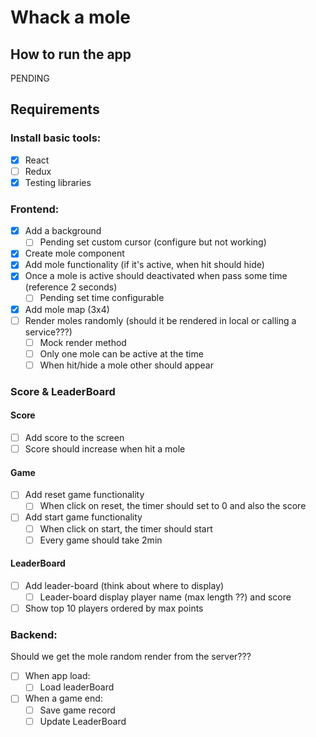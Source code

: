 # Whack a mole
## How to run the app
PENDING

## Requirements 
### Install basic tools: 
- [X] React
- [ ] Redux
- [X] Testing libraries
### Frontend:
- [X] Add a background
  - [ ] Pending set custom cursor (configure but not working)
- [X] Create mole component
- [X] Add mole functionality (if it's active, when hit should hide)
- [X] Once a mole is active should deactivated when pass some time (reference 2 seconds)
  - [ ] Pending set time configurable
- [X] Add mole map (3x4)
- [ ] Render moles randomly (should it be rendered in local or calling a service???)
  - [ ] Mock render method 
  - [ ] Only one mole can be active at the time
  - [ ] When hit/hide a mole other should appear

### Score & LeaderBoard
#### Score
- [ ] Add score to the screen
- [ ] Score should increase when hit a mole

#### Game 
- [ ] Add reset game functionality
  - [ ] When click on reset, the timer should set to 0 and also the score
- [ ] Add start game functionality
  - [ ] When click on start, the timer should start
  - [ ] Every game should take 2min

#### LeaderBoard
- [ ] Add leader-board (think about where to display)
  - [ ] Leader-board display player name (max length ??) and score
- [ ] Show top 10 players ordered by max points

### Backend:
Should we get the mole random render from the server???
- [ ] When app load:
  - [ ] Load leaderBoard
- [ ] When a game end: 
  - [ ] Save game record
  - [ ] Update LeaderBoard 